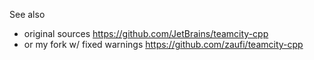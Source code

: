 See also 
* original sources https://github.com/JetBrains/teamcity-cpp
* or my fork w/ fixed warnings https://github.com/zaufi/teamcity-cpp
